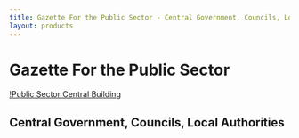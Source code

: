 ```yaml
---
title: Gazette For the Public Sector - Central Government, Councils, Local Authorities
layout: products
---
```


# Gazette For the Public Sector

[!Public Sector Central Building](/images/c)
## Central Government, Councils, Local Authorities